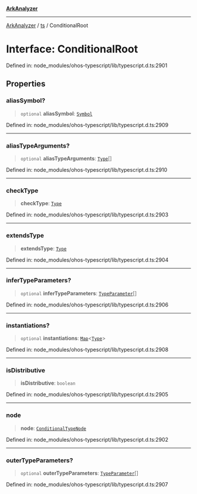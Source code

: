 [**ArkAnalyzer**](../../../../README.md)

***

[ArkAnalyzer](../../../../globals.md) / [ts](../README.md) / ConditionalRoot

# Interface: ConditionalRoot

Defined in: node\_modules/ohos-typescript/lib/typescript.d.ts:2901

## Properties

### aliasSymbol?

> `optional` **aliasSymbol**: [`Symbol`](Symbol.md)

Defined in: node\_modules/ohos-typescript/lib/typescript.d.ts:2909

***

### aliasTypeArguments?

> `optional` **aliasTypeArguments**: [`Type`](Type.md)[]

Defined in: node\_modules/ohos-typescript/lib/typescript.d.ts:2910

***

### checkType

> **checkType**: [`Type`](Type.md)

Defined in: node\_modules/ohos-typescript/lib/typescript.d.ts:2903

***

### extendsType

> **extendsType**: [`Type`](Type.md)

Defined in: node\_modules/ohos-typescript/lib/typescript.d.ts:2904

***

### inferTypeParameters?

> `optional` **inferTypeParameters**: [`TypeParameter`](TypeParameter.md)[]

Defined in: node\_modules/ohos-typescript/lib/typescript.d.ts:2906

***

### instantiations?

> `optional` **instantiations**: [`Map`](Map.md)\<[`Type`](Type.md)\>

Defined in: node\_modules/ohos-typescript/lib/typescript.d.ts:2908

***

### isDistributive

> **isDistributive**: `boolean`

Defined in: node\_modules/ohos-typescript/lib/typescript.d.ts:2905

***

### node

> **node**: [`ConditionalTypeNode`](ConditionalTypeNode.md)

Defined in: node\_modules/ohos-typescript/lib/typescript.d.ts:2902

***

### outerTypeParameters?

> `optional` **outerTypeParameters**: [`TypeParameter`](TypeParameter.md)[]

Defined in: node\_modules/ohos-typescript/lib/typescript.d.ts:2907
